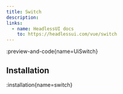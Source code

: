 ```yaml
---
title: Switch
description:
links:
  - name: HeadlessUI docs
    to: https://headlessui.com/vue/switch
---
```


:preview-and-code{name=UiSwitch}

## Installation

:installation{name=switch}

